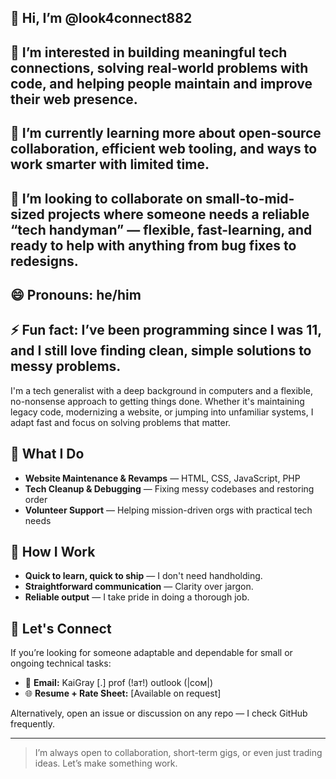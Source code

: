 ## 👋 Hi, I’m @look4connect882
## 👀 I’m interested in building meaningful tech connections, solving real-world problems with code, and helping people maintain and improve their web presence.
## 🌱 I’m currently learning more about open-source collaboration, efficient web tooling, and ways to work smarter with limited time.
## 💞️ I’m looking to collaborate on small-to-mid-sized projects where someone needs a reliable “tech handyman” — flexible, fast-learning, and ready to help with anything from bug fixes to redesigns.
## 😄 Pronouns: he/him
## ⚡ Fun fact: I’ve been programming since I was 11, and I still love finding clean, simple solutions to messy problems.



I'm a tech generalist with a deep background in computers and a flexible, no-nonsense approach to getting things done. Whether it's maintaining legacy code, modernizing a website, or jumping into unfamiliar systems, I adapt fast and focus on solving problems that matter.

## 💼 What I Do
- **Website Maintenance & Revamps** — HTML, CSS, JavaScript, PHP
- **Tech Cleanup & Debugging** — Fixing messy codebases and restoring order
- **Volunteer Support** — Helping mission-driven orgs with practical tech needs

## 🧠 How I Work
- **Quick to learn, quick to ship** — I don't need handholding.
- **Straightforward communication** — Clarity over jargon.
- **Reliable output** — I take pride in doing a thorough job.

## 🤝 Let's Connect
If you’re looking for someone adaptable and dependable for small or ongoing technical tasks:

- 📧 **Email:**  KaiGray [.] prof (!ат!) outlook (|cом|)
- 🌐 **Resume + Rate Sheet:** [Available on request]

Alternatively, open an issue or discussion on any repo — I check GitHub frequently.

---

> I’m always open to collaboration, short-term gigs, or even just trading ideas. Let’s make something work.
